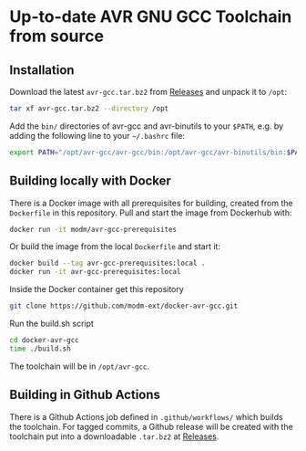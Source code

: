 # Up-to-date AVR GNU GCC Toolchain from source

## Installation

Download the latest `avr-gcc.tar.bz2` from [Releases](https://github.com/modm-ext/docker-avr-gcc/releases)
and unpack it to `/opt`:

```sh
tar xf avr-gcc.tar.bz2 --directory /opt
```

Add the `bin/` directories of avr-gcc and avr-binutils to your `$PATH`,
e.g. by adding the following line to your `~/.bashrc` file:

```sh
export PATH="/opt/avr-gcc/avr-gcc/bin:/opt/avr-gcc/avr-binutils/bin:$PATH"
```

## Building locally with Docker

There is a Docker image with all prerequisites for building, created from the `Dockerfile` in this repository.
Pull and start the image from Dockerhub with:

```sh
docker run -it modm/avr-gcc-prerequisites
```

Or build the image from the local `Dockerfile` and start it:

```sh
docker build --tag avr-gcc-prerequisites:local .
docker run -it avr-gcc-prerequisites:local
```

Inside the Docker container get this repository

```sh
git clone https://github.com/modm-ext/docker-avr-gcc.git
```

Run the build.sh script

```sh
cd docker-avr-gcc
time ./build.sh
```

The toolchain will be in `/opt/avr-gcc`.

## Building in Github Actions

There is a Github Actions job defined in `.github/workflows/` which builds the
toolchain. For tagged commits, a Github release will be created with the
toolchain put into a downloadable `.tar.bz2` at
[Releases](https://github.com/modm-ext/docker-avr-gcc/releases).
